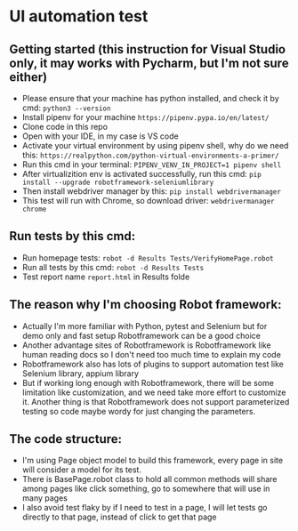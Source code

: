 # UI automation test
## Getting started (this instruction for Visual Studio only, it may works with Pycharm, but I'm not sure either)
- Please ensure that your machine has python installed, and check it by cmd:  `python3 --version`
- Install pipenv for your machine `https://pipenv.pypa.io/en/latest/`
- Clone code in this repo
- Open with your IDE, in my case is VS code
- Activate your virtual environment by using pipenv shell, why do we need this: `https://realpython.com/python-virtual-environments-a-primer/`
- Run this cmd in your terminal: `PIPENV_VENV_IN_PROJECT=1 pipenv shell` 
- After virtualizition env is activated successfully, run this cmd: `pip install --upgrade robotframework-seleniumlibrary`
- Then install webdriver manager by this: `pip install webdrivermanager` 
- This test will run with Chrome, so download driver: `webdrivermanager chrome` 
## Run tests by this cmd:
- Run homepage tests: `robot -d Results Tests/VerifyHomePage.robot` 
- Run all tests by this cmd: `robot -d Results Tests` 
- Test report name `report.html` in Results folde

## The reason why I'm choosing Robot framework:
- Actually I'm more familiar with Python, pytest and Selenium but for demo only and fast setup Robotframework can be a good choice
- Another advantage sites of Robotframework is Robotframework like human reading docs so I don't need too much time to explain my code
- Robotframework also has lots of plugins to support automation test like Selenium library, appium library
- But if working long enough with Robotframework, there will be some limitation like customization, and we need take more effort to customize it. Another thing is that Robotframework does not support parameterized testing so code maybe wordy for just changing the parameters.
## The code structure:
- I'm using Page object model to build this framework, every page in site will consider a model for its test.
- There is BasePage.robot class to hold all common methods will share among pages like click something, go to somewhere that will use in many pages
- I also avoid test flaky by if I need to test in a page, I will let tests go directly to that page, instead of click to get that page